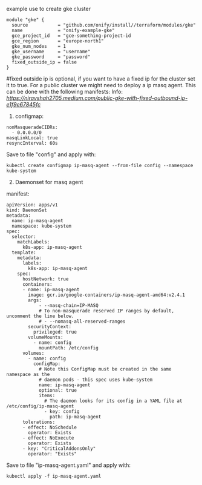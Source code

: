 example use to create gke cluster

```
module "gke" {
  source           = "github.com/onify/install//terraform/modules/gke"
  name			   = "onify-example-gke"
  gce_project_id   = "gce-something-project-id
  gce_region	   = "europe-north1"
  gke_num_nodes    = 1
  gke_username     = "username"    
  gke_password     = "password"
  fixed_outside_ip = false
}
```


#fixed outside ip is optional, if you want to have a fixed ip for the cluster set it to true.
For a public cluster we might need to deploy a ip masq agent. This can be done with the following manifests:
Info:
_https://niravshah2705.medium.com/public-gke-with-fixed-outbound-ip-e1f9e67845fc_

1. configmap:
```
nonMasqueradeCIDRs:
  - 0.0.0.0/0
masqLinkLocal: true
resyncInterval: 60s
```
Save to file "config" and apply with:
```
kubectl create configmap ip-masq-agent --from-file config --namespace kube-system
```

2. Daemonset for masq agent

manifest:
```
apiVersion: apps/v1
kind: DaemonSet
metadata:
  name: ip-masq-agent
  namespace: kube-system
spec:
  selector:
    matchLabels:
      k8s-app: ip-masq-agent
  template:
    metadata:
      labels:
        k8s-app: ip-masq-agent
    spec:
      hostNetwork: true
      containers:
      - name: ip-masq-agent
        image: gcr.io/google-containers/ip-masq-agent-amd64:v2.4.1
        args:
            - --masq-chain=IP-MASQ
            # To non-masquerade reserved IP ranges by default, uncomment the line below.
            # - --nomasq-all-reserved-ranges
        securityContext:
          privileged: true
        volumeMounts:
          - name: config
            mountPath: /etc/config
      volumes:
        - name: config
          configMap:
            # Note this ConfigMap must be created in the same namespace as the
            # daemon pods - this spec uses kube-system
            name: ip-masq-agent
            optional: true
            items:
              # The daemon looks for its config in a YAML file at /etc/config/ip-masq-agent
              - key: config
                path: ip-masq-agent
      tolerations:
      - effect: NoSchedule
        operator: Exists
      - effect: NoExecute
        operator: Exists
      - key: "CriticalAddonsOnly"
        operator: "Exists"

```
Save to file "ip-masq-agent.yaml" and apply with:
```
kubectl apply -f ip-masq-agent.yaml
```



